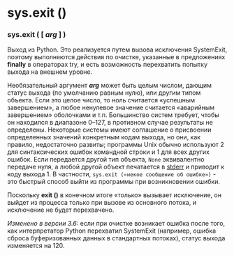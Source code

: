 # sys.exit \(\)

### sys.exit \( \[ _arg_ \] \)

Выход из Python. Это реализуется путем вызова исключения SystemExit, поэтому выполняются действия по очистке, указанные в предложениях **finally** в операторах try, и есть возможность перехватить попытку выхода на внешнем уровне.

Необязательный аргумент _**arg**_ может быть целым числом, дающим статус выхода \(по умолчанию равным нулю\), или другим типом объекта. Если это целое число, то ноль считается «успешным завершением», а любое ненулевое значение считается «аварийным завершением» оболочками и т.п. Большинство систем требует, чтобы он находился в диапазоне 0–127, в противном случае результаты не определены. Некоторые системы имеют соглашение о присвоении определенных значений конкретным кодам выхода, но они, как правило, недостаточно развиты; программы Unix обычно используют 2 для синтаксических ошибок командной строки и 1 для всех других ошибок. Если передается другой тип объекта, `None` эквивалентно передаче нуля, а любой другой объект печатается в [stderr](sys.stdin-sys.stdout-sys.stderr.md) и приводит к коду выхода 1. В частности, `sys.exit («некое сообщение об ошибке»)` - это быстрый способ выйти из программы при возникновении ошибки.

Поскольку **exit \(\)** в конечном итоге «только» вызывает исключение, он выйдет из процесса только при вызове из основного потока, и исключение не будет перехвачено.

_Изменено в версии 3.6:_ если при очистке возникает ошибка после того, как интерпретатор Python перехватил SystemExit \(например, ошибка сброса буферизованных данных в стандартных потоках\), статус выхода изменяется на 120.

